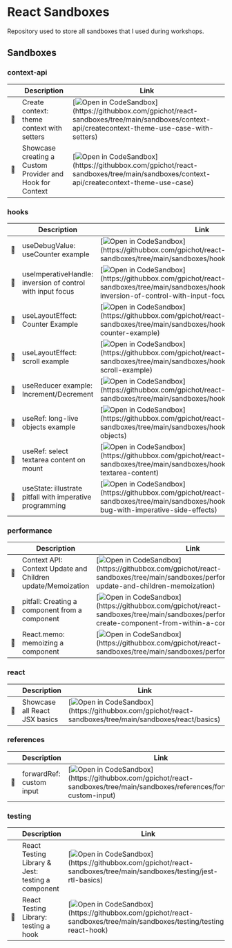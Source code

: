 # React Sandboxes

Repository used to store all sandboxes that I used during workshops.

## Sandboxes

<!-- START_SANDBOXES -->

### context-api

|   | Description | Link |
|---|---|---|
| 🔭 | Create context: theme context with setters | [![Open in CodeSandbox](https://img.shields.io/badge/Open-in%20CodeSandbox-blue?style=for-the-badge&logo=codesandbox")](https://githubbox.com/gpichot/react-sandboxes/tree/main/sandboxes/context-api/createcontext-theme-use-case-with-setters) |
| 🏈 | Showcase creating a Custom Provider and Hook for Context | [![Open in CodeSandbox](https://img.shields.io/badge/Open-in%20CodeSandbox-blue?style=for-the-badge&logo=codesandbox")](https://githubbox.com/gpichot/react-sandboxes/tree/main/sandboxes/context-api/createcontext-theme-use-case) |

### hooks

|   | Description | Link |
|---|---|---|
| 🔭 | useDebugValue: useCounter example | [![Open in CodeSandbox](https://img.shields.io/badge/Open-in%20CodeSandbox-blue?style=for-the-badge&logo=codesandbox")](https://githubbox.com/gpichot/react-sandboxes/tree/main/sandboxes/hooks/usedebugvalue) |
| 🔭 | useImperativeHandle: inversion of control with input focus | [![Open in CodeSandbox](https://img.shields.io/badge/Open-in%20CodeSandbox-blue?style=for-the-badge&logo=codesandbox")](https://githubbox.com/gpichot/react-sandboxes/tree/main/sandboxes/hooks/useimperativehandle-inversion-of-control-with-input-focus) |
| 🔭 | useLayoutEffect: Counter Example | [![Open in CodeSandbox](https://img.shields.io/badge/Open-in%20CodeSandbox-blue?style=for-the-badge&logo=codesandbox")](https://githubbox.com/gpichot/react-sandboxes/tree/main/sandboxes/hooks/uselayouteffect-counter-example) |
| 🔭 | useLayoutEffect: scroll example | [![Open in CodeSandbox](https://img.shields.io/badge/Open-in%20CodeSandbox-blue?style=for-the-badge&logo=codesandbox")](https://githubbox.com/gpichot/react-sandboxes/tree/main/sandboxes/hooks/uselayouteffect-scroll-example) |
| 🔭 | useReducer example: Increment/Decrement | [![Open in CodeSandbox](https://img.shields.io/badge/Open-in%20CodeSandbox-blue?style=for-the-badge&logo=codesandbox")](https://githubbox.com/gpichot/react-sandboxes/tree/main/sandboxes/hooks/usereducer) |
| 🔭 | useRef: long-live objects example | [![Open in CodeSandbox](https://img.shields.io/badge/Open-in%20CodeSandbox-blue?style=for-the-badge&logo=codesandbox")](https://githubbox.com/gpichot/react-sandboxes/tree/main/sandboxes/hooks/useref-long-lived-objects) |
| 🔭 | useRef: select textarea content on mount | [![Open in CodeSandbox](https://img.shields.io/badge/Open-in%20CodeSandbox-blue?style=for-the-badge&logo=codesandbox")](https://githubbox.com/gpichot/react-sandboxes/tree/main/sandboxes/hooks/useref-select-focus-textarea-content) |
| 🔭 | useState: illustrate pitfall with imperative programming | [![Open in CodeSandbox](https://img.shields.io/badge/Open-in%20CodeSandbox-blue?style=for-the-badge&logo=codesandbox")](https://githubbox.com/gpichot/react-sandboxes/tree/main/sandboxes/hooks/usestate-illustrate-bug-with-imperative-side-effects) |

### performance

|   | Description | Link |
|---|---|---|
| 🔭 | Context API: Context Update and Children update/Memoization | [![Open in CodeSandbox](https://img.shields.io/badge/Open-in%20CodeSandbox-blue?style=for-the-badge&logo=codesandbox")](https://githubbox.com/gpichot/react-sandboxes/tree/main/sandboxes/performance/context-update-and-children-memoization) |
| 🔭 | pitfall: Creating a component from a component | [![Open in CodeSandbox](https://img.shields.io/badge/Open-in%20CodeSandbox-blue?style=for-the-badge&logo=codesandbox")](https://githubbox.com/gpichot/react-sandboxes/tree/main/sandboxes/performance/dont-create-component-from-within-a-component) |
| 🔭 | React.memo: memoizing a component | [![Open in CodeSandbox](https://img.shields.io/badge/Open-in%20CodeSandbox-blue?style=for-the-badge&logo=codesandbox")](https://githubbox.com/gpichot/react-sandboxes/tree/main/sandboxes/performance/reactmemo) |

### react

|   | Description | Link |
|---|---|---|
| 🏈 | Showcase all React JSX basics | [![Open in CodeSandbox](https://img.shields.io/badge/Open-in%20CodeSandbox-blue?style=for-the-badge&logo=codesandbox")](https://githubbox.com/gpichot/react-sandboxes/tree/main/sandboxes/react/basics) |

### references

|   | Description | Link |
|---|---|---|
| 🔭 | forwardRef: custom input | [![Open in CodeSandbox](https://img.shields.io/badge/Open-in%20CodeSandbox-blue?style=for-the-badge&logo=codesandbox")](https://githubbox.com/gpichot/react-sandboxes/tree/main/sandboxes/references/forwardref-custom-input) |

### testing

|   | Description | Link |
|---|---|---|
|   | React Testing Library & Jest: testing a component | [![Open in CodeSandbox](https://img.shields.io/badge/Open-in%20CodeSandbox-blue?style=for-the-badge&logo=codesandbox")](https://githubbox.com/gpichot/react-sandboxes/tree/main/sandboxes/testing/jest-rtl-basics) |
| 🔭 | React Testing Library: testing a hook | [![Open in CodeSandbox](https://img.shields.io/badge/Open-in%20CodeSandbox-blue?style=for-the-badge&logo=codesandbox")](https://githubbox.com/gpichot/react-sandboxes/tree/main/sandboxes/testing/testing-react-hook) |


<!-- END_SANDBOXES -->
